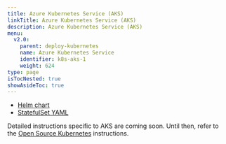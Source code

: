 ```yaml
---
title: Azure Kubernetes Service (AKS)
linkTitle: Azure Kubernetes Service (AKS)
description: Azure Kubernetes Service (AKS)
menu:
  v2.0:
    parent: deploy-kubernetes
    name: Azure Kubernetes Service
    identifier: k8s-aks-1
    weight: 624
type: page
isTocNested: true
showAsideToc: true
---
```



<ul class="nav nav-tabs-alt nav-tabs-yb">
  <li >
    <a href="/latest/deploy/kubernetes/aks/helm-chart" class="nav-link active">
      <i class="fas fa-cubes" aria-hidden="true"></i>
      Helm chart
    </a>
  </li>
  <li >
    <a href="/latest/deploy/kubernetes/aks/statefulset-yaml" class="nav-link">
      <i class="fas fa-cubes" aria-hidden="true"></i>
      StatefulSet YAML
    </a>
  </li>
</ul>

Detailed instructions specific to AKS are coming soon. Until then, refer to the [Open Source Kubernetes](../../oss/helm-chart/) instructions.
